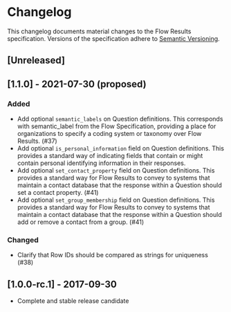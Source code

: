 # Changelog
This changelog documents material changes to the Flow Results specification. Versions of the specification adhere to [Semantic Versioning](https://semver.org/spec/v2.0.0.html).

## [Unreleased]

## [1.1.0] - 2021-07-30 (proposed)

### Added

- Add optional `semantic_labels` on Question definitions. This corresponds with semantic_label from the Flow Specification, providing a place for organizations to specify a coding system or taxonomy over Flow Results. (#37)
- Add optional `is_personal_information` field on Question definitions. This provides a standard way of indicating fields that contain or might contain personal identifying information in their responses.
- Add optional `set_contact_property` field on Question definitions. This provides a standard way for Flow Results to convey to systems that maintain a contact database that the response within a Question should set a contact property. (#41)
- Add optional `set_group_membership` field on Question definitions. This provides a standard way for Flow Results to convey to systems that maintain a contact database that the response within a Question should add or remove a contact from a group. (#41)

### Changed

- Clarify that Row IDs should be compared as strings for uniqueness (#38)

## [1.0.0-rc.1] - 2017-09-30

- Complete and stable release candidate

